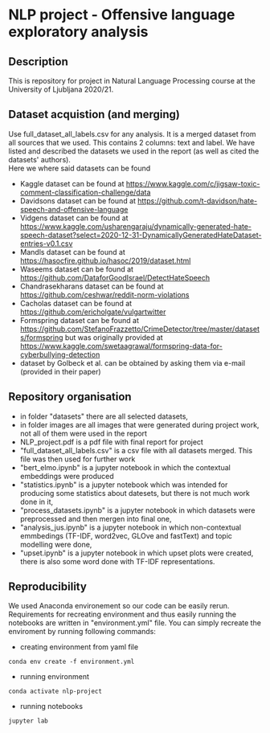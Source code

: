 # NLP project - Offensive language exploratory analysis

## Description

This is repository for project in Natural Language Processing course at the University of Ljubljana 2020/21. 

## Dataset acquistion (and merging)
Use full_dataset_all_labels.csv for any analysis. It is a merged dataset from all sources that we used. This contains 2 columns: text and label.
We have listed and described the datasets we used in the report (as well as cited the datasets' authors).  
Here we where said datasets can be found
* Kaggle dataset can be found at https://www.kaggle.com/c/jigsaw-toxic-comment-classification-challenge/data
* Davidsons dataset can be found at https://github.com/t-davidson/hate-speech-and-offensive-language
* Vidgens dataset can be found at https://www.kaggle.com/usharengaraju/dynamically-generated-hate-speech-dataset?select=2020-12-31-DynamicallyGeneratedHateDataset-entries-v0.1.csv
* Mandls dataset can be found at https://hasocfire.github.io/hasoc/2019/dataset.html 
* Waseems dataset can be found at https://github.com/DataforGoodIsrael/DetectHateSpeech
* Chandrasekharans dataset can be found at https://github.com/ceshwar/reddit-norm-violations
* Cacholas dataset can be found at https://github.com/ericholgate/vulgartwitter
* Formspring dataset can be found at https://github.com/StefanoFrazzetto/CrimeDetector/tree/master/datasets/formspring but was originally provided at https://www.kaggle.com/swetaagrawal/formspring-data-for-cyberbullying-detection
* dataset by Golbeck et al. can be obtained by asking them via e-mail (provided in their paper)


## Repository organisation
* in folder "datasets" there are all selected datasets, 
* in folder images are all images that were generated during project work, not all of them were used in the report
* NLP_project.pdf is a pdf file with final report for project 
* "full_dataset_all_labels.csv" is a csv file with all datasets merged. This file was then used for further work
* "bert_elmo.ipynb" is a jupyter notebook in which the contextual embeddings were produced
* "statistics.ipynb" is a jupyter notebook which was intended for producing some statistics about datesets, but there is not much work done in it, 
* "process_datasets.ipynb" is a jupyter notebook in which datasets were preprocessed and then mergen into final one, 
* "analysis_jus.ipynb" is a jupyter notebook in which non-contextual emmbedings (TF-IDF, word2vec, GLOve and fastText) and topic modelling were done,
* "upset.ipynb" is a jupyter notebook in which upset plots were created, there is also some word done with TF-IDF representations.

## Reproducibility
We used Anaconda environement so our code can be easily rerun. Requirements for recreating environment and thus easily running the notebooks are written in "environment.yml" file. You can simply recreate the enviroment by running following commands:

* creating environment from yaml file

`
conda env create -f environment.yml
`
* running environment

`
conda activate nlp-project
`
* running notebooks

`
jupyter lab
`

